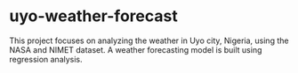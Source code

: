 # uyo-weather-forecast
This project focuses on analyzing the weather in Uyo city, Nigeria, using the NASA and NIMET dataset. A weather forecasting model is built using regression analysis.
